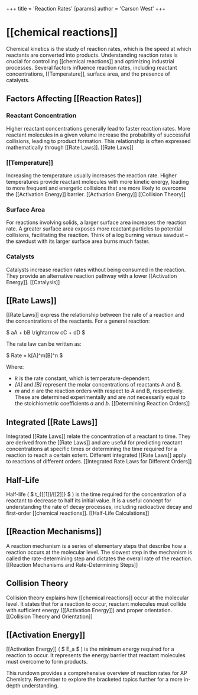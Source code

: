 +++
 title = 'Reaction Rates'
[params]
	author = 'Carson West'
+++
# [[chemical reactions]]



Chemical kinetics is the study of reaction rates, which is the speed at which reactants are converted into products. Understanding reaction rates is crucial for controlling [[chemical reactions]] and optimizing industrial processes. Several factors influence reaction rates, including reactant concentrations, [[Temperature]], surface area, and the presence of catalysts.

## Factors Affecting [[Reaction Rates]] 
### Reactant Concentration

Higher reactant concentrations generally lead to faster reaction rates.  More reactant molecules in a given volume increase the probability of successful collisions, leading to product formation.  This relationship is often expressed mathematically through [[Rate Laws]]. [[Rate Laws]]

### [[Temperature]]

Increasing the temperature usually increases the reaction rate. Higher temperatures provide reactant molecules with more kinetic energy, leading to more frequent and energetic collisions that are more likely to overcome the [[Activation Energy]] barrier. [[Activation Energy]]  [[Collision Theory]]

### Surface Area

For reactions involving solids, a larger surface area increases the reaction rate. A greater surface area exposes more reactant particles to potential collisions, facilitating the reaction.  Think of a log burning versus sawdust – the sawdust with its larger surface area burns much faster.

### Catalysts

Catalysts increase reaction rates without being consumed in the reaction. They provide an alternative reaction pathway with a lower [[Activation Energy]].  [[Catalysis]]


## [[Rate Laws]]

[[Rate Laws]] express the relationship between the rate of a reaction and the concentrations of the reactants.  For a general reaction:

 $ aA + bB \rightarrow cC + dD $ 

The rate law can be written as:

 $ Rate = k[A]^m[B]^n $ 

Where:

* *k* is the rate constant, which is temperature-dependent.
* *[A]* and *[B]* represent the molar concentrations of reactants A and B.
* *m* and *n* are the reaction orders with respect to A and B, respectively.  These are determined experimentally and are *not* necessarily equal to the stoichiometric coefficients *a* and *b*. [[Determining Reaction Orders]]

## Integrated [[Rate Laws]]

Integrated [[Rate Laws]] relate the concentration of a reactant to time.  They are derived from the [[Rate Laws]] and are useful for predicting reactant concentrations at specific times or determining the time required for a reaction to reach a certain extent.  Different integrated [[Rate Laws]] apply to reactions of different orders. [[Integrated Rate Laws for Different Orders]]

## Half-Life

Half-life ( $ t_{[[1]]/[[2]]} $ ) is the time required for the concentration of a reactant to decrease to half its initial value.  It is a useful concept for understanding the rate of decay processes, including radioactive decay and first-order [[chemical reactions]].  [[Half-Life Calculations]]

## [[Reaction Mechanisms]]

A reaction mechanism is a series of elementary steps that describe how a reaction occurs at the molecular level.  The slowest step in the mechanism is called the rate-determining step and dictates the overall rate of the reaction. [[Reaction Mechanisms and Rate-Determining Steps]]


## Collision Theory

Collision theory explains how [[chemical reactions]] occur at the molecular level.  It states that for a reaction to occur, reactant molecules must collide with sufficient energy ([[Activation Energy]]) and proper orientation. [[Collision Theory and Orientation]]

## [[Activation Energy]]

[[Activation Energy]] ( $ E_a $ ) is the minimum energy required for a reaction to occur.  It represents the energy barrier that reactant molecules must overcome to form products.



This rundown provides a comprehensive overview of reaction rates for AP Chemistry.  Remember to explore the bracketed topics further for a more in-depth understanding.
